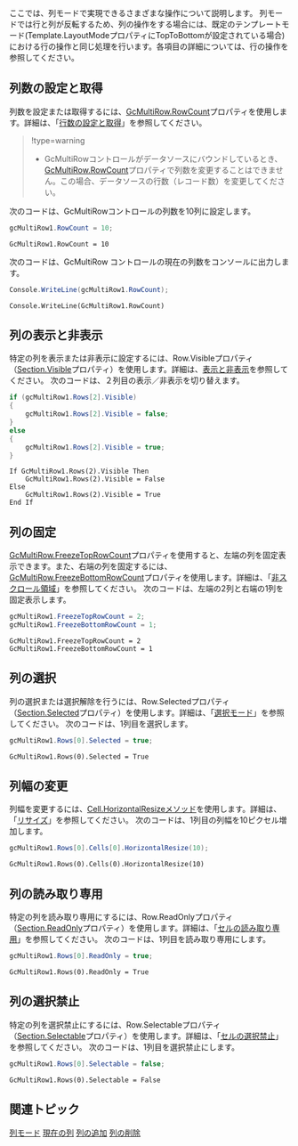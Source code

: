 ここでは、列モードで実現できるさまざまな操作について説明します。
列モードでは行と列が反転するため、列の操作をする場合には、既定のテンプレートモード(Template.LayoutModeプロパティにTopToBottomが設定されている場合)における行の操作と同じ処理を行います。各項目の詳細については、行の操作を参照してください。

## 列数の設定と取得

列数を設定または取得するには、[GcMultiRow.RowCount](gcdocsite__documentlink?toc-item-id=4215162a-37ad-4fa5-a60b-bac51ba2e2e3)プロパティを使用します。詳細は、「[行数の設定と取得](gcdocsite__documentlink?toc-item-id=7f09d5fd-1715-4c72-bd9a-9d59f7302ae2)」を参照してください。
> !type=warning
>
> * GcMultiRowコントロールがデータソースにバウンドしているとき、[GcMultiRow.RowCount](gcdocsite__documentlink?toc-item-id=4215162a-37ad-4fa5-a60b-bac51ba2e2e3)プロパティで列数を変更することはできません。この場合、データソースの行数（レコード数）を変更してください。

次のコードは、GcMultiRowコントロールの列数を10列に設定します。
```csharp
gcMultiRow1.RowCount = 10;
```

```vbnet
GcMultiRow1.RowCount = 10
```
次のコードは、GcMultiRow コントロールの現在の列数をコンソールに出力します。
```csharp
Console.WriteLine(gcMultiRow1.RowCount);
```

```vbnet
Console.WriteLine(GcMultiRow1.RowCount)
```

## 列の表示と非表示

特定の列を表示または非表示に設定するには、Row.Visibleプロパティ（[Section.Visible](gcdocsite__documentlink?toc-item-id=7d6dc4dc-93cd-4479-9637-bd3fc87cbbdc)プロパティ）を使用します。詳細は、[表示と非表示](gcdocsite__documentlink?toc-item-id=740237fd-48df-4acb-bf6e-e927ba73941e)を参照してください。
次のコードは、２列目の表示／非表示を切り替えます。
```csharp
if (gcMultiRow1.Rows[2].Visible)
{
    gcMultiRow1.Rows[2].Visible = false;
}
else
{
    gcMultiRow1.Rows[2].Visible = true;
}
```

```vbnet
If GcMultiRow1.Rows(2).Visible Then
    GcMultiRow1.Rows(2).Visible = False
Else
    GcMultiRow1.Rows(2).Visible = True
End If
```

## 列の固定

[GcMultiRow.FreezeTopRowCount](gcdocsite__documentlink?toc-item-id=344e6435-86cb-4ddd-8bd9-3b26d75e5973)プロパティを使用すると、左端の列を固定表示できます。また、右端の列を固定するには、[GcMultiRow.FreezeBottomRowCount](gcdocsite__documentlink?toc-item-id=cf89fb2b-6123-4589-b92d-26f7fc345d56)プロパティを使用します。詳細は、「[非スクロール領域](gcdocsite__documentlink?toc-item-id=9c2ffa5b-afc7-4e48-a7dd-8ea7ed014357)」を参照してください。
次のコードは、左端の2列と右端の1列を固定表示します。
```csharp
gcMultiRow1.FreezeTopRowCount = 2;
gcMultiRow1.FreezeBottomRowCount = 1;
```

```vbnet
GcMultiRow1.FreezeTopRowCount = 2
GcMultiRow1.FreezeBottomRowCount = 1
```

## 列の選択

列の選択または選択解除を行うには、Row.Selectedプロパティ（[Section.Selected](gcdocsite__documentlink?toc-item-id=c6fba0ce-698f-4ce3-ad7e-1e27e500170c)プロパティ）を使用します。詳細は、「[選択モード](gcdocsite__documentlink?toc-item-id=05e1230b-6129-43d3-aa78-5b2cbf48ccba)」を参照してください。
次のコードは、1列目を選択します。
```csharp
gcMultiRow1.Rows[0].Selected = true;
```

```vbnet
GcMultiRow1.Rows(0).Selected = True
```

## 列幅の変更

列幅を変更するには、[Cell.HorizontalResizeメソッド](gcdocsite__documentlink?toc-item-id=12952513-4ed7-492d-a9fb-fc2b61cdf58f)を使用します。詳細は、「[リサイズ](gcdocsite__documentlink?toc-item-id=4657f508-867c-455c-81b4-858e8f1d18d7)」を参照してください。
次のコードは、1列目の列幅を10ピクセル増加します。
```csharp
gcMultiRow1.Rows[0].Cells[0].HorizontalResize(10);
```

```vbnet
GcMultiRow1.Rows(0).Cells(0).HorizontalResize(10)
```

## 列の読み取り専用

特定の列を読み取り専用にするには、Row.ReadOnlyプロパティ（[Section.ReadOnly](gcdocsite__documentlink?toc-item-id=1a330af8-442d-47aa-a39c-58f96a42f5d1)プロパティ）を使用します。詳細は、「[セルの読み取り専用](gcdocsite__documentlink?toc-item-id=3aed4939-b469-4405-a52a-e07d9aff2327)」を参照してください。
次のコードは、1列目を読み取り専用にします。
```csharp
gcMultiRow1.Rows[0].ReadOnly = true;
```

```vbnet
GcMultiRow1.Rows(0).ReadOnly = True
```

## 列の選択禁止

特定の列を選択禁止にするには、Row.Selectableプロパティ（[Section.Selectable](gcdocsite__documentlink?toc-item-id=adfd5c2f-c4e4-4b11-a043-cc89bf194fd6)プロパティ）を使用します。詳細は、「[セルの選択禁止](gcdocsite__documentlink?toc-item-id=44b1d9b5-a649-4d0d-b686-4884fcfd887a)」を参照してください。
次のコードは、1列目を選択禁止にします。
```csharp
gcMultiRow1.Rows[0].Selectable = false;
```

```vbnet
GcMultiRow1.Rows(0).Selectable = False
```

## 関連トピック

[列モード](gcdocsite__documentlink?toc-item-id=d62f88dc-85f0-4ceb-8b48-81cee6ee6654)
[現在の列](gcdocsite__documentlink?toc-item-id=bef24e3e-966e-447e-ab0c-3e86f70d8c28)
[列の追加](gcdocsite__documentlink?toc-item-id=7fbe09f5-f9d1-4378-abc5-2724bda93656)
[列の削除](gcdocsite__documentlink?toc-item-id=aaa0c5c0-3351-4f34-8797-7099f2a075f0)